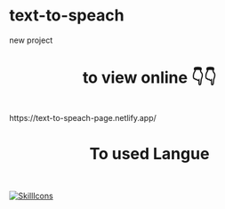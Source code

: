 # text-to-speach
new project

<h1 align="center">
to view online 👇👇
</h1>

<br/>
https://text-to-speach-page.netlify.app/
<br/>

<h1 align="center">To used Langue</h1>
<br/>


[![SkillIcons](https://skillicons.dev/icons?i=html,js)](https://skillicons.dev)<br/>
